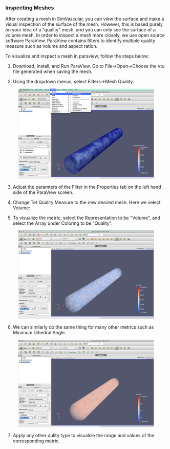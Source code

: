 ### Inspecting Meshes
After creating a mesh in SimVascular, you can view the surface and make a visual inspection of the surface of the mesh. However, this is based purely on your idea of a "quality" mesh, and you can only see the surface of a volume mesh. In order to inspect a mesh more closely, we use open source software ParaView. ParaView contains filters to identify multiple quality measure such as volume and aspect ration. 

To visualize and inspect a mesh in paraview, follow the steps below:

1) Download, Install, and Run ParaView. Go to File->Open->Choose the vtu file generated when saving the mesh.

2) Using the dropdown menus, select Filters->Mesh Quality. 

<figure>
  <img class="svImg svImgLg" src="archives/sv2/meshing/img/Mesh_Filters.png"> 
  <figcaption class="svCaption" ></figcaption>
</figure>

3) Adjust the paramters of the Filter in the Properties tab on the left hand side of the ParaView screen.

4) Change Tet Quality Measure to the new desired mesh. Here we select Volume:

5) To visualize the metric, select the Representation to be "Volume", and select the Array under Coloring to be "Quality".

<figure>
  <img class="svImg svImgLg" src="archives/sv2/meshing/img/Mesh_Volume_Quality.png"> 
  <figcaption class="svCaption" ></figcaption>
</figure>

6) We can similarly do the same thing for many other metrics such as Minimum Dihedral Angle.

<figure>
  <img class="svImg svImgLg" src="archives/sv2/meshing/img/Mesh_Dihedral_Quality.png"> 
  <figcaption class="svCaption" ></figcaption>
</figure>

7) Apply any other qulity type to visualize the range and values of the corresponding metric. 
<br>
<br>
<br>
<br>
